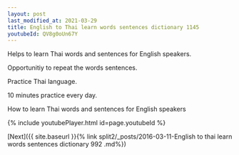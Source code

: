 ```yaml
---
layout: post
last_modified_at: 2021-03-29
title: English to Thai learn words sentences dictionary 1145 
youtubeId: QV8g0oUn67Y
---
```

 
 
Helps to learn Thai words and sentences for English speakers.

Opportunitiy to repeat the words sentences. 

Practice Thai language. 
 
10 minutes practice every day. 
 
How to learn Thai words and sentences for English speakers 
 
{% include youtubePlayer.html id=page.youtubeId %}
 
 
[Next]({{ site.baseurl }}{% link  split2/_posts/2016-03-11-English to thai learn words sentences dictionary 992 .md%})
 

